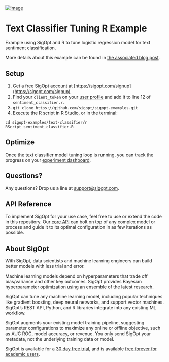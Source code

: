 [![image](https://sigopt.com/static/img/SigOpt_logo_horiz.png?raw=true)](https://sigopt.com)

# Text Classifier Tuning R Example

Example using SigOpt and R to tune logistic regression model for text sentiment classification.

More details about this example can be found in [the associated blog post](http://blog.sigopt.com/post/133089144983/sigopt-for-ml-automatically-tuning-text).

## Setup

1. Get a free SigOpt account at [https://sigopt.com/signup](https://sigopt.com/signup)
2. Find your `client_token` on your [user profile](https://sigopt.com/user/profile) and add it to line 12 of `sentiment_classifier.r`.
3. `git clone https://github.com/sigopt/sigopt-examples.git`
4. Execute the R script in R Studio, or in the terminal:

```
cd sigopt-examples/text-classifier/r
RScript sentiment_classifier.R
```

## Optimize

Once the text classifier model tuning loop is running, you can track the progress on your [experiment dashboard](https://sigopt.com/experiments).

## Questions?
Any questions? Drop us a line at [support@sigopt.com](mailto:support@sigopt.com).

## API Reference
To implement SigOpt for your use case, feel free to use or extend the code in this repository. Our [core API](https://sigopt.com/docs) can bolt on top of any complex model or process and guide it to its optimal configuration in as few iterations as possible.

## About SigOpt

With SigOpt, data scientists and machine learning engineers can build better models with less trial and error.

Machine learning models depend on hyperparameters that trade off bias/variance and other key outcomes. SigOpt provides Bayesian hyperparameter optimization using an ensemble of the latest research.

SigOpt can tune any machine learning model, including popular techniques like gradient boosting, deep neural networks, and support vector machines. SigOpt’s REST API, Python, and R libraries integrate into any existing ML workflow.

SigOpt augments your existing model training pipeline, suggesting parameter configurations to maximize any online or offline objective, such as AUC ROC, model accuracy, or revenue. You only send SigOpt your metadata, not the underlying training data or model.

SigOpt is available for a [30 day free trial](https://sigopt.com/signup), and is available [free forever for academic users](https://sigopt.com/edu).
